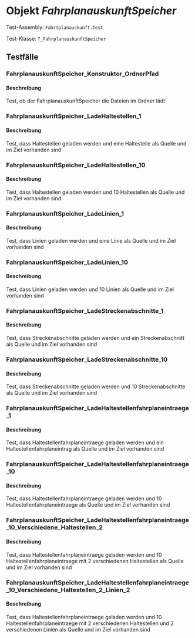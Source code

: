 # Objekt *FahrplanauskunftSpeicher*

Test-Assembly: `Fahrtplanauskunft.Test`

Test-Klasse: `T_FahrplanauskunftSpeicher`

## Testfälle

### FahrplanauskunftSpeicher_Konstruktor_OrdnerPfad

#### Beschreibung

Test, ob der FahrplanauskunftSpeicher die Dateien im Ordner lädt

### FahrplanauskunftSpeicher_LadeHaltestellen_1

#### Beschreibung

Test, dass Haltestellen geladen werden und eine Haltestelle als Quelle und im Ziel vorhanden sind

### FahrplanauskunftSpeicher_LadeHaltestellen_10

#### Beschreibung

Test, dass Haltestellen geladen werden und 10 Haltestellen als Quelle und im Ziel vorhanden sind

### FahrplanauskunftSpeicher_LadeLinien_1

#### Beschreibung

Test, dass Linien geladen werden und eine Linie als Quelle und im Ziel vorhanden sind

### FahrplanauskunftSpeicher_LadeLinien_10

#### Beschreibung

Test, dass Linien geladen werden und 10 Linien als Quelle und im Ziel vorhanden sind

### FahrplanauskunftSpeicher_LadeStreckenabschnitte_1

#### Beschreibung

Test, dass Streckenabschnitte geladen werden und ein Streckenabschnitt als Quelle und im Ziel vorhanden sind

### FahrplanauskunftSpeicher_LadeStreckenabschnitte_10

#### Beschreibung

Test, dass Streckenabschnitte geladen werden und 10 Streckenabschnitte als Quelle und im Ziel vorhanden sind









### FahrplanauskunftSpeicher_LadeHaltestellenfahrplaneintraege_1

#### Beschreibung

Test, dass Haltestellenfahrplaneintraege geladen werden und ein Haltestellenfahrplaneintrag als Quelle und im Ziel vorhanden sind

### FahrplanauskunftSpeicher_LadeHaltestellenfahrplaneintraege_10

#### Beschreibung

Test, dass Haltestellenfahrplaneintraege geladen werden und 10 Haltestellenfahrplaneintraege als Quelle und im Ziel vorhanden sind

### FahrplanauskunftSpeicher_LadeHaltestellenfahrplaneintraege_10_Verschiedene_Haltestellen_2

#### Beschreibung

Test, dass Haltestellenfahrplaneintraege geladen werden und 10 Haltestellenfahrplaneintraege mit 2 verschiedenen Haltestellen als Quelle und im Ziel vorhanden sind

### FahrplanauskunftSpeicher_LadeHaltestellenfahrplaneintraege_10_Verschiedene_Haltestellen_2_Linien_2

#### Beschreibung

Test, dass Haltestellenfahrplaneintraege geladen werden und 10 Haltestellenfahrplaneintraege mit 2 verschiedenen Haltestellen und 2 verschiedenen Linien als Quelle und im Ziel vorhanden sind